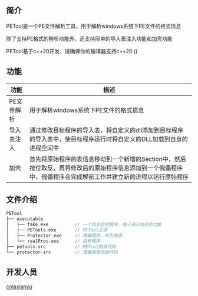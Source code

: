 ## 简介

PETool是一个PE文件解析工具，用于解析windows系统下PE文件的格式信息

除了支持PE格式的解析功能外，还支持简单的导入表注入功能和加壳功能

PETool基于c++20开发，请确保你的编译器支持c++20 ()

## 功能

|功能|描述|
|--|--|
|PE文件解析|用于解析windows系统下PE文件的格式信息|
|导入表注入|通过修改目标程序的导入表，将自定义的dll添加到目标程序的导入表中，使目标程序运行时将自定义的DLL加载到自身的进程空间中|
|加壳|首先将原始程序的表信息移动到一个新增的Section中，然后按位取反，再将修改后的原始程序信息添加到一个傀儡程序中，傀儡程序会完成解密工作并建立新的进程以运行原始程序|

## 文件介绍

```c++
PETool
├── executable
│   ├── fake.exe          // 一个加壳后的程序，用于演示加壳的功能
│   ├── PETools.exe       // PETool主体
│   ├── Protector.exe     // 傀儡程序，作为壳源
│   └── realProc.exe      // 目标程序    
├── petools-src           // PETool的源代码
└── protector-src         // 傀儡程序的源代码
```


## 开发人员

[colaxianyu](https://github.com/colaxianyu)
